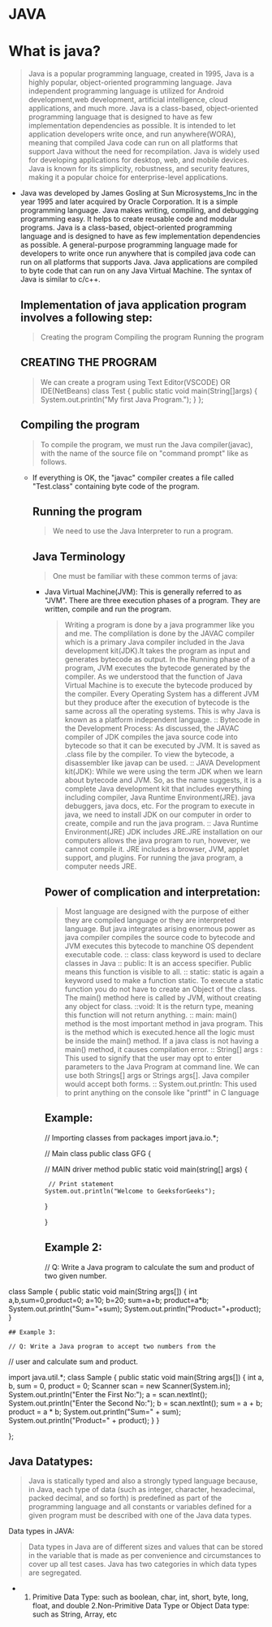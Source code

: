 # JAVA
# What is java?

> Java is a popular programming language, created in 1995, Java is a highly popular, object-oriented programming language. Java independent programming language is utilized for Android development,web development, artificial intelligence, cloud applications, and much more.
> Java is a class-based, object-oriented programming language that is designed to have as few implementation dependencies as possible. It is intended to let application developers write once, and run anywhere(WORA), meaning that compiled Java code can run on all platforms that support Java without the need for recompilation. Java is widely used for developing applications for desktop, web, and mobile devices. Java is known for its simplicity, robustness, and security features, making it a popular choice for enterprise-level applications.

* Java was developed by James Gosling at Sun Microsystems_Inc in the year 1995 and later acquired by Oracle Corporation. It is a simple programming language. Java makes writing, compiling, and debugging programming easy. It helps to create reusable code and modular programs. Java is a class-based, object-oriented programming language and is designed to have as few implementation dependencies as possible. A general-purpose programming language made for developers to write once run anywhere that is compiled java code can run on all platforms that supports Java. Java applications are compiled to byte code that can run on any Java Virtual Machine. The syntax of Java is similar to c/c++.

  ## Implementation of java application program involves a following step:
  > Creating the program
  > Compiling the program
  > Running the program

   ## CREATING THE PROGRAM
  > We can create a program using Text Editor(VSCODE) OR IDE(NetBeans)
  class Test
  {
     public static void main(String[]args)
     {
        System.out.println("My first Java Program.");
       }
  };

  ## Compiling the program

  > To compile the program, we must run the Java compiler(javac), with the name of the source file on "command prompt" like as follows.
  * If everything is OK, the "javac" compiler creates a file called "Test.class" containing byte code of the program.

    ## Running the program

    > We need to use the Java Interpreter to run a program.

    ## Java Terminology

    > One must be familiar with these common terms of java:

    * Java Virtual Machine(JVM): This is generally referred to as "JVM". There are three execution phases of a program. They are written, compile and run the program.
      > Writing a program is done by a java programmer like you and me.
      > The complilation is done by the JAVAC compiler which is a primary Java compiler included in the Java development kit(JDK).It takes the program as input and generates bytecode as output.
      > In the Running phase of a program, JVM  executes the bytecode generated by the compiler.
      > As we understood that the function of Java Virtual Machine is to execute the bytecode produced by the compiler. Every Operating System has a different JVM but they produce after the execution of bytecode is the same across all the operating systems. This is why Java is known as a platform independent language.
      :: Bytecode in the Development Process: As discussed, the JAVAC  compiler of JDK compiles the java source code into bytecode so that it can be executed by JVM. It is saved as .class file by the compiler. To view the bytecode, a disassembler like javap can be used.
      :: JAVA Development kit(JDK): While we were using the term JDK when we learn about bytecode and JVM. So, as the name suggests, it is a complete Java development kit that includes everything including compiler, Java Runtime Environment(JRE). java debuggers, java docs, etc. For the program to execute in java, we need to install JDK on our computer in order to create, compile and run the java program.
      :: Java Runtime Environment(JRE) JDK includes JRE.JRE installation on our computers allows the java program to run, however, we cannot compile it. JRE includes a browser, JVM, applet support, and plugins. For running the java program, a computer needs JRE.

        ## Power of complication and interpretation:
      > Most language are designed with the purpose of either they are compiled language or they are interpreted language. But java integrates arising enormous power as java compiler compiles the source code to bytecode and JVM executes this bytecode to manchine OS dependent executable code.
      :: class: class keyword is used to declare classes in Java
      :: public: It is an access specifier. Public means this function is visible to all.
      :: static: static is again a keyword used to make a function static. To execute a static function you do not have to create an Object of the class. The main() method here is called by JVM, without creating any object for class.
      ::void: It is the return type, meaning this function will not return anything.
      :: main: main() method is the most important method in java program. This is the method which is executed.hence all the logic must be inside the main() method. If a java class is not having a main() method, it causes compilation error.
      :: String[] args : This used to signify that the user may opt to enter parameters to the  Java Program at command line. We can use both Strings[] args or Strings args[]. Java compiler would accept both forms.
      :: System.out.println: This used to print anything on the console like "printf" in C language

      ## Example:

      // Importing classes from packages
      import java.io.*;

      // Main class
      public class GFG {

        // MAIN driver method
         public static void main(string[] args)
         {

           // Print statement
          System.out.println("Welcome to GeeksforGeeks");
      }

      }

      ## Example 2:

      // Q: Write a Java program to calculate the sum and product of two given number.

class Sample {
    public static void main(String args[])
    {
        int a,b,sum=0,product=0;
        a=10;
        b=20;
        sum=a+b;
        product=a*b;
        System.out.println("Sum="+sum);
        System.out.println("Product="+product);
    }

    ## Example 3:

    // Q: Write a Java program to accept two numbers from the
// user and calculate sum and product.

import java.util.*;
class Sample {
    public static void main(String args[])
    {
        int a, b, sum = 0, product = 0;
        Scanner scan = new Scanner(System.in);
        System.out.println("Enter the First No:");
        a = scan.nextInt();
        System.out.println("Enter the Second No:");
        b = scan.nextInt();
        sum = a + b;
        product = a * b;
        System.out.println("Sum=" + sum);
        System.out.println("Product=" + product);
    }
}

};


## Java Datatypes:

> Java is statically typed and also a strongly typed language because, in Java, each type of data (such as integer, character, hexadecimal, packed decimal, and so forth) is predefined as part of the programming language and all constants or variables defined for a given program must be described with one of the Java data types.

Data types in JAVA:

> Data types in Java are of different sizes and values that can be stored in the variable that is made as per convenience and circumstances to cover up all test cases. Java has two categories in which data types are segregated.

* 1. Primitive Data Type: such as boolean, char, int, short, byte, long, float, and double
  2.Non-Primitive Data Type or Object Data type: such as String, Array, etc

